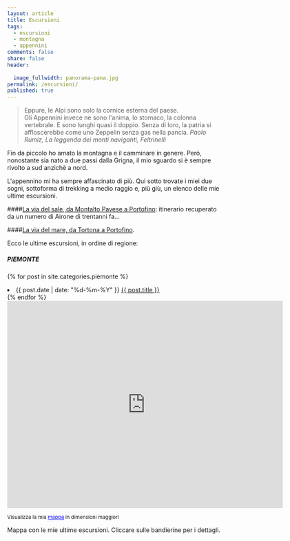 ```yaml
---
layout: article
title: Escursioni
tags: 
  - escursioni
  - montagna
  - appennini
comments: false
share: false
header: 
  
  image_fullwidth: panorama-pana.jpg
permalink: /escursioni/
published: true
---
```




> Eppure, le Alpi sono solo la cornice esterna del paese.  
Gli Appennini invece ne sono l'anima, lo stomaco, la colonna vertebrale. E sono lunghi quasi il doppio. Senza di loro, la patria si affloscerebbe come uno Zeppelin senza gas nella pancia. <cite>Paolo Rumiz, La leggenda dei monti naviganti, Feltrinelli</cite>

Fin da piccolo ho amato la montagna e il camminare in genere. Però, nonostante sia nato a due passi dalla Grigna, il mio sguardo si è sempre rivolto a sud anzichè a nord.

L'appennino mi ha sempre affascinato di più. Qui sotto trovate i miei due sogni, sottoforma di trekking a medio raggio e, più giù, un elenco delle mie ultime escursioni.

####[La via del sale, da Montalto Pavese a Portofino](/le-escursioni/via-del-sale/): itinerario recuperato da un numero di Airone di trentanni fa...

####[La via del mare, da Tortona a Portofino](/le-escursioni/via-del-mare/).

Ecco le ultime escursioni, in ordine di regione:

##### PIEMONTE
{% for post in site.categories.piemonte %}
<li><time class="icon-calendar pr20" datetime="{{ post.date | date: "%d-%m-%Y" }}" itemprop="datePublished"> {{ post.date | date: "%d-%m-%Y" }}</time> <a href="{{ post.url }}">{{ post.title }}</a></li>
{% endfor %}


<iframe src="http://maps.google.it/maps/ms?msa=0&amp;msid=203838580252362177836.0004a1bd61b62dd28e348&amp;ie=UTF8&amp;t=k&amp;source=embed&amp;vpsrc=6&amp;ll=45.598666,9.942627&amp;spn=3.689745,7.020264&amp;z=7&amp;output=embed" width="640" height="480" frameborder="0" marginwidth="0" marginheight="0" scrolling="no"></iframe>

<small>Visualizza la mia <a style="color: #0000ff; text-align: left;" href="http://maps.google.it/maps/ms?msa=0&amp;msid=203838580252362177836.0004a1bd61b62dd28e348&amp;ie=UTF8&amp;t=k&amp;source=embed&amp;vpsrc=6&amp;ll=45.598666,9.942627&amp;spn=3.689745,7.020264&amp;z=7">mappa</a> in dimensioni maggiori</small>

Mappa con le mie ultime escursioni. Cliccare sulle bandierine per i dettagli.

